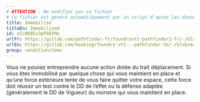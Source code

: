 ```yaml
---
# ATTENTION : Ne modifiez pas ce fichier
# Ce fichier est généré automatiquement par un script d'après les données du module Foundry VTT officiel et de sa traduction
title: Immobilisé
titleEn: Immobilized
id: eIcWbB5o3pP6OIMe
urlFr: https://gitlab.com/pathfinder-fr/foundryvtt-pathfinder2-fr/-/blob/master/data/classes/eIcWbB5o3pP6OIMe.htm
urlEn: https://gitlab.com/hooking/foundry-vtt---pathfinder-2e/-/blob/master/packs/data/classes.db/immobilized.json
group: conditionitems
---
```

Vous ne pouvez entreprendre aucune action dotée du trait déplacement. Si vous êtes immobilisé par quelque chose qui vous maintient en place et qu’une force extérieure tente de vous faire quitter votre espace, cette force doit réussir un test contre le DD de l’effet ou la défense adaptée (généralement le DD de Vigueur) du monstre qui vous maintient en place.


